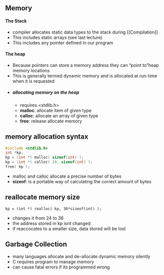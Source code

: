 ## Memory
#### The Stack
- compiler allocates static data types to the stack during [[Compilation]]
- This includes static arrays (see last lecture)
- This includes any pointer defined in our program
#### The heap
- Because pointers can store a memory address they can “point to”heap memory locations
- This is generally termed dynamic memory and is allocated at run-time when it is requested
- ##### allocating memory on the heap
	- requires <stdlib.h>
	- **malloc**: allocate item of given type
	- **calloc**: allocate an array of given type
	- **free**: release allocate memory

## memory allocation syntax
```c
#include <stdlib.h>
int *kp;
kp = (int *) malloc( sizeof(int) );
kp = (int *) calloc( 24, sizeof(int) );
free( kp );
```
- malloc and calloc allocate a precise number of bytes
- **sizeof**: is a portable way of calculating the correct amount of bytes

## reallocate memory size
	kp = (int *) realloc( kp, 36*sizeof(int) );
- changes it from 24 to 36
- the address stored in kp isnt changed
- if reaccocates to a smaller size, data stored will be lost

## Garbage Collection
- many languages allocate and de-allocate dynamic memory silently
- C requires program to manage memory
- can cause fatal errors if its programmed wrong